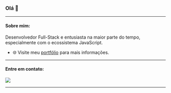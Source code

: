 ### Olá 👋
---

#### Sobre mim:

Desenvolvedor Full-Stack e entusiasta na maior parte do tempo, especialmente com o ecossistema JavaScript. 

- 🌐 Visite meu [portfólio](http://patrickwaldera.vercel.app/) para mais informações.

---

#### Entre em contato:

<a href="https://www.linkedin.com/in/patrickwaldera/"><img src="https://img.shields.io/badge/linkedin-0077B5.svg?style=for-the-badge&logo=linkedin&logoColor=white"/></a>

---
